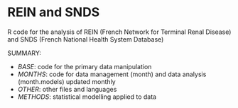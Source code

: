 # REIN and SNDS
R code for the analysis of REIN (French Network for Terminal Renal Disease) and SNDS (French National Health System Database)

SUMMARY:
* _BASE_: code for the primary data manipulation
* _MONTHS_: code for data management (month) and data analysis (month.models) updated monthly
* _OTHER_: other files and languages
* _METHODS_: statistical modelling applied to data
